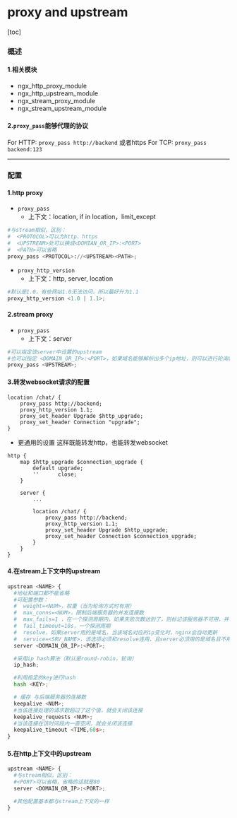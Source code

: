# proxy and upstream

[toc]

### 概述

#### 1.相关模块
* ngx_http_proxy_module
* ngx_http_upstream_module
* ngx_stream_proxy_module
* ngx_stream_upstream_module

#### 2.`proxy_pass`能够代理的协议
For HTTP: `proxy_pass http://backend` 或者https
For TCP: `proxy_pass backend:123`

***

### 配置

#### 1.http proxy
* `proxy_pass`
  * 上下文：location, if in location，limit_except
```python
#与stream相似，区别：
#  <PROTOCOL>可以为http、https
#  <UPSTREAM>处可以换成<DOMIAN_OR_IP>:<PORT>
#  <PATH>可以省略
proxy_pass <PROTOCOL>://<UPSTREAM><PATH>;
```

* `proxy_http_version`
  * 上下文：http, server, location
```python
#默认是1.0，有些网站1.0无法访问，所以最好升为1.1
proxy_http_version <1.0 | 1.1>;
```


#### 2.stream proxy

* `proxy_pass`
  * 上下文：server
```python
#可以指定该server中设置的upstream
#也可以指定 <DOMAIN_OR_IP>:<PORT>，如果域名能够解析出多个ip地址，则可以进行轮询转发到这些地址
proxy_pass <UPSTREAM>;
```

#### 3.转发websocket请求的配置
```shell
location /chat/ {
    proxy_pass http://backend;
    proxy_http_version 1.1;
    proxy_set_header Upgrade $http_upgrade;
    proxy_set_header Connection "upgrade";
}
```

* 更通用的设置
这样既能转发http，也能转发websocket
```shell
http {
    map $http_upgrade $connection_upgrade {
        default upgrade;
        ''      close;
    }

    server {
        ...

        location /chat/ {
            proxy_pass http://backend;
            proxy_http_version 1.1;
            proxy_set_header Upgrade $http_upgrade;
            proxy_set_header Connection $connection_upgrade;
        }
    }
}
```

#### 4.在stream上下文中的upstream
```python
upstream <NAME> {
  #地址和端口都不能省略
  #可配置参数：
  #  weight=<NUM>，权重（当为轮询方式时有用）
  #  max_conns=<NUM>，限制后端服务器的并发连接数
  #  max_fails=1 ，在一个探测周期内，如果失败次数达到了，则标记该服务器不可用，并等待下一个周期再检测（如果为0，标记该服务器一直可用）
  #  fail_timeout=10s，一个探测周期
  #  resolve，如果server用的是域名，当该域名对应的ip变化时，nginx会自动更新
  #  service=<SRV_NAME>，该选项必须和resolve连用，且server必须用的是域名且不用指定端口，因为该配置会去DNS的SRV记录中找到名为<SRV_NAME>的port
  server <DOMAIN_OR_IP>:<PORT>;

  #采用ip hash算法（默认是round-robin，轮询）
  ip_hash;

  #利用指定的key进行hash
  hash <KEY>;

  # 缓存 与后端服务器的连接数
  keepalive <NUM>;
  #当该连接处理的请求数超过了这个值，就会关闭该连接
  keepalive_requests <NUM>;
  #当该连接在该时间段内一直空闲，就会关闭该连接
  keepalive_timeout <TIME,60s>;
}
```

#### 5.在http上下文中的upstream
```python
upstream <NAME> {
  #与stream相似，区别：
  #<PORT>可以省略，省略的话就是80
  server <DOMAIN_OR_IP>:<PORT>;

  #其他配置基本都与stream上下文的一样
}
```

